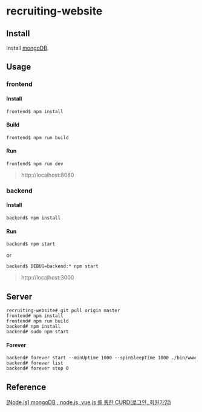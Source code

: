 # recruiting-website

## Install
Install [mongoDB](https://www.mongodb.com/).

## Usage

### frontend

#### Install
```
frontend$ npm install
```

#### Build
```
frontend$ npm run build
```

#### Run
```
frontend$ npm run dev
```
> http://localhost:8080

### backend

#### Install
```
backend$ npm install
```

#### Run
```
backend$ npm start
```
or
```
backend$ DEBUG=backend:* npm start
```
> http://localhost:3000

## Server

```
recruiting-website# git pull origin master
frontend# npm install
frontend# npm run build
backend# npm install
backend# sudo npm start
```

#### Forever

```
backend# forever start --minUptime 1000 --spinSleepTime 1000 ./bin/www
backend# forever list
backend# forever stop 0
```

## Reference
[[Node.js] mongoDB , node.js, vue.js 를 통한 CURD(로그인, 회원가입)](https://m.blog.naver.com/kangminser88/221152151491)  

